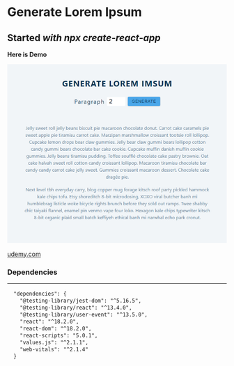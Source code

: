# Generate Lorem Ipsum

## Started _with npx create-react-app_

**Here is Demo**

![Demo](Demo.png 'demo')

[udemy.com](https://www.udemy.com/)

### Dependencies

---

```
  "dependencies": {
    "@testing-library/jest-dom": "^5.16.5",
    "@testing-library/react": "^13.4.0",
    "@testing-library/user-event": "^13.5.0",
    "react": "^18.2.0",
    "react-dom": "^18.2.0",
    "react-scripts": "5.0.1",
    "values.js": "^2.1.1",
    "web-vitals": "^2.1.4"
  }
```
